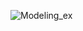 ![Modeling_ex](https://s123e.storage.yandex.net/rdisk/b357464c6b7b380112333c13df4bf5ecda50bd3ca8258c30ce5927a70af88c16/59a3110f/e4yAmOpUdHfB_SQ08sGywedG9HL5ax_J4jiYCBaaXPAAVwLbDBQTrMQCHIsy2TN6jGJEiFlJpRbZliR_bhCP3A==?uid=227757636&filename=tang_sdl.png&disposition=inline&hash=&limit=0&content_type=image%2Fpng&fsize=1002491&hid=96f0f44bd6f3e9149fc098891f670a82&media_type=image&tknv=v2&etag=18d108e00dafe0451cf50469d9b3228f&rtoken=L1dAjEmHremL&force_default=yes&ycrid=na-37719d5fc820c4fedd19645131aacd3e-downloader11e&ts=557c0730b21c0&s=d67a81a075c892c3fb1678e63dbe29c406bdbb4de3a536f34d91cd8347aec23d&pb=U2FsdGVkX19GwlR53WtQcVycYpuILDK1chKP8SxdffLY0t5ITMSmZ6hOlZ9FL3SViHGSwlIgSfx846mAUipQgpSh4VKHi1JciTMeE1M8w9U=)